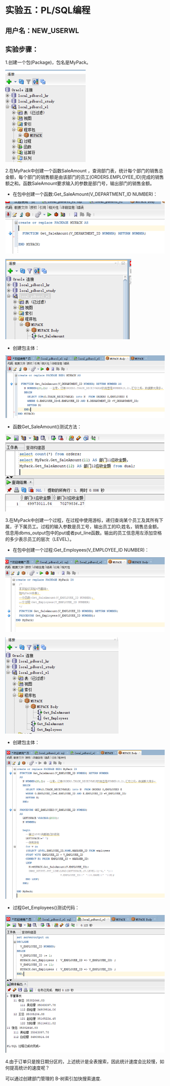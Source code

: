 # 实验五：PL/SQL编程
## 用户名：NEW_USERWL
## 实验步骤：

1.创建一个包(Package)，包名是MyPack。

![tu](./imag/a.png)

2.在MyPack中创建一个函数SaleAmount ，查询部门表，统计每个部门的销售总金额，每个部门的销售额是由该部门的员工(ORDERS.EMPLOYEE_ID)完成的销售额之和。函数SaleAmount要求输入的参数是部门号，输出部门的销售金额。

- 在包中创建一个函数:Get_SaleAmount(V_DEPARTMENT_ID NUMBER)：

![tu](./imag/c.png)

![tu](./imag/b.png)

- 创建包主体：

![tu](./imag/d.png)

- 函数Get_SaleAmount()测试方法：

![tu](./imag/e.png)

3.在MyPack中创建一个过程，在过程中使用游标，递归查询某个员工及其所有下属，子下属员工。过程的输入参数是员工号，输出员工的ID,姓名，销售总金额。信息用dbms_output包中的put或者put_line函数。输出的员工信息用左添加空格的多少表示员工的层次（LEVEL）。

- 在包中创建一个过程:Get_Employees(V_EMPLOYEE_ID NUMBER)：

![tu](./imag/j.png)

![tu](./imag/f.png)

- 创建包主体：

![tu](./imag/i.png)

- 过程Get_Employees()测试代码：

![tu](./imag/h.png)

4.由于订单只是按日期分区的，上述统计是全表搜索，因此统计速度会比较慢，如何提高统计的速度呢？

可以通过创建部门管理的 B-树索引加快搜索速度.
